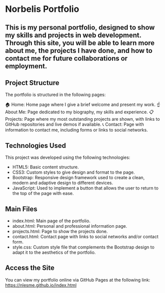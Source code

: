 # Norbelis Portfolio
## This is my personal portfolio, designed to show my skills and projects in web development. Through this site, you will be able to learn more about me, the projects I have done, and how to contact me for future collaborations or employment.

## Project Structure
The portfolio is structured in the following pages:

🏠 Home: Home page where I give a brief welcome and present my work.
☝️ About Me: Page dedicated to my biography, my skills and experience.
📋 Projects: Page where my most outstanding projects are shown, with links to GitHub repositories and live demos if available.
📞 Contact: Page with information to contact me, including forms or links to social networks.

## Technologies Used
This project was developed using the following technologies:

- HTML5: Basic content structure.
- CSS3: Custom styles to give design and format to the page.
- Bootstrap: Responsive design framework used to create a clean, modern and adaptive design to different devices.
- JavaScript: Used to implement a button that allows the user to return to the top of the page with ease.

## Main Files
- index.html: Main page of the portfolio.
- about.html: Personal and professional information page.
- projects.html: Page to show the projects done.
- contact.html: Contact page with links to social networks and/or contact form.
- style.css: Custom style file that complements the Bootstrap design to adapt it to the aesthetics of the portfolio.

## Access the Site
You can view my portfolio online via GitHub Pages at the following link: https://nlesme.github.io/index.html
